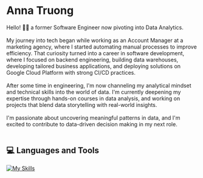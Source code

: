 <h1>Anna Truong </h1>
<p>Hello! 👋🏻 a former Software Engineer now pivoting into Data Analytics.<br><br>
My journey into tech began while working as an Account Manager at a marketing agency, where I started automating manual processes to improve efficiency. That curiosity turned into a career in software development, where I focused on backend engineering, building data warehouses, developing tailored business applications, and deploying solutions on Google Cloud Platform with strong CI/CD practices.<br><br>
After some time in engineering, I'm now channeling my analytical mindset and technical skills into the world of data. I'm currently deepening my expertise through hands-on courses in data analysis, and working on projects that blend data storytelling with real-world insights.<br><br>
I'm passionate about uncovering meaningful patterns in data, and I'm excited to contribute to data-driven decision making in my next role.<br><br>
</p>

<h2>💻 Languages and Tools</h2>

[![My Skills](https://skillicons.dev/icons?i=js,nodejs,ts,html,css,bootstrap,prisma,jest,postman,gcp,git)](https://skillicons.dev)

